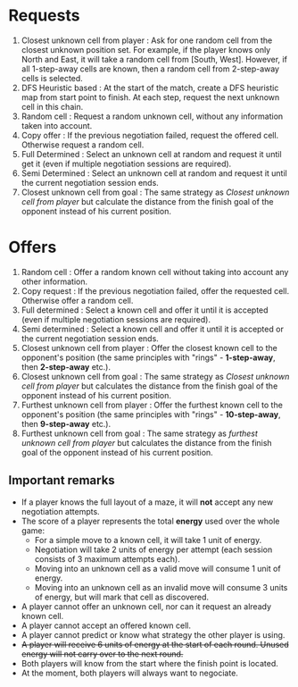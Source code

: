 # Requests
1. Closest unknown cell from player
	: Ask for one random cell from the closest unknown position set. For example, if the player knows only North and East, it will take a random cell from [South, West]. However, if all 1-step-away cells are known, then a random cell from 2-step-away cells is selected.
2. DFS Heuristic based
	: At the start of the match, create a DFS heuristic map from start point to finish. At each step, request the next unknown cell in this chain.
3.  Random cell
	: Request a random unknown cell, without any information taken into account.
4. Copy offer
	: If the previous negotiation failed, request the offered cell. Otherwise request a random cell.
5. Full Determined
	: Select an unknown cell at random and request it until get it (even if multiple negotiation sessions are required).
6. Semi Determined
	: Select an unknown cell at random and request it until the current negotiation session ends. 
7. Closest unknown cell from goal
	: The same strategy as _Closest unknown cell from player_ but calculate the distance from the finish goal of the opponent instead of his current position.

# Offers
1. Random cell
	: Offer a random known cell without taking into account any other information.
2. Copy request
	: If the previous negotiation failed, offer the requested cell. Otherwise offer a random cell.
3. Full determined
	: Select a known cell and offer it until it is accepted (even if multiple negotiation sessions are required).
4. Semi determined
	: Select a known cell and offer it until it is accepted or the current negotiation session ends.
5. Closest unknown cell from player
	: Offer the closest known cell to the opponent's position (the same principles with "rings" - **1-step-away**, then **2-step-away** etc.).
6. Closest unknown cell from goal
	: The same strategy as _Closest unknown cell from player_ but calculates the distance from the finish goal of the opponent instead of his current position.
7. Furthest unknown cell from player
	: Offer the furthest known cell to the opponent's position (the same principles with "rings" - **10-step-away**, then **9-step-away** etc.).
8. Furthest unknown cell from goal
	: The same strategy as _furthest unknown cell from player_ but calculates the distance from the finish goal of the opponent instead of his current position.

## Important remarks
* If a player knows the full layout of a maze, it will **not** accept any new negotiation attempts.
* The score of a player represents the total **energy** used over the whole game:
	* For a simple move to a known cell, it will take 1 unit of energy.
	* Negotiation will take 2 units of energy per attempt (each session consists of 3 maximum attempts each).
	* Moving into an unknown cell as a valid move will consume 1 unit of energy.
	* Moving into an unknown cell as an invalid move will consume 3 units of energy, but will mark that cell as discovered.
* A player cannot offer an unknown cell, nor can it request an already known cell.
* A player cannot accept an offered known cell.
* A player cannot predict or know what strategy the other player is using.
* ~~A player will receive 6 units of energy at the start of each round. Unused energy will not carry over to the next round.~~
* Both players will know from the start where the finish point is located.
* At the moment, both players will always want to negociate.